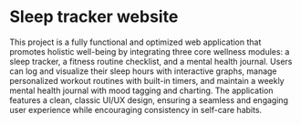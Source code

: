 # Sleep tracker website


This project is a fully functional and optimized web application that promotes holistic well-being by integrating three core wellness modules: a sleep tracker, a fitness routine checklist, and a mental health journal. Users can log and visualize their sleep hours with interactive graphs, manage personalized workout routines with built-in timers, and maintain a weekly mental health journal with mood tagging and charting. The application features a clean, classic UI/UX design, ensuring a seamless and engaging user experience while encouraging consistency in self-care habits.
